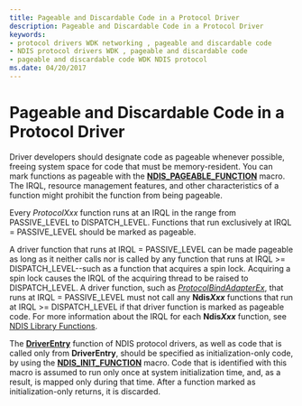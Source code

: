 ```yaml
---
title: Pageable and Discardable Code in a Protocol Driver
description: Pageable and Discardable Code in a Protocol Driver
keywords:
- protocol drivers WDK networking , pageable and discardable code
- NDIS protocol drivers WDK , pageable and discardable code
- pageable and discardable code WDK NDIS protocol
ms.date: 04/20/2017
---
```


# Pageable and Discardable Code in a Protocol Driver





Driver developers should designate code as pageable whenever possible, freeing system space for code that must be memory-resident. You can mark functions as pageable with the [**NDIS\_PAGEABLE\_FUNCTION**](/previous-versions/windows/hardware/network/ff557121(v=vs.85)) macro. The IRQL, resource management features, and other characteristics of a function might prohibit the function from being pageable.

Every *ProtocolXxx* function runs at an IRQL in the range from PASSIVE\_LEVEL to DISPATCH\_LEVEL. Functions that run exclusively at IRQL = PASSIVE\_LEVEL should be marked as pageable.

A driver function that runs at IRQL = PASSIVE\_LEVEL can be made pageable as long as it neither calls nor is called by any function that runs at IRQL &gt;= DISPATCH\_LEVEL--such as a function that acquires a spin lock. Acquiring a spin lock causes the IRQL of the acquiring thread to be raised to DISPATCH\_LEVEL. A driver function, such as [*ProtocolBindAdapterEx*](/windows-hardware/drivers/ddi/ndis/nc-ndis-protocol_bind_adapter_ex), that runs at IRQL = PASSIVE\_LEVEL must not call any **Ndis*Xxx*** functions that run at IRQL &gt;= DISPATCH\_LEVEL if that driver function is marked as pageable code. For more information about the IRQL for each **Ndis*Xxx*** function, see [NDIS Library Functions](/previous-versions/windows/hardware/network/ff557039(v=vs.85)).

The [**DriverEntry**](/windows-hardware/drivers/ddi/wdm/nc-wdm-driver_initialize) function of NDIS protocol drivers, as well as code that is called only from **DriverEntry**, should be specified as initialization-only code, by using the [**NDIS\_INIT\_FUNCTION**](/previous-versions/windows/hardware/network/ff557007(v=vs.85)) macro. Code that is identified with this macro is assumed to run only once at system initialization time, and, as a result, is mapped only during that time. After a function marked as initialization-only returns, it is discarded.

 

